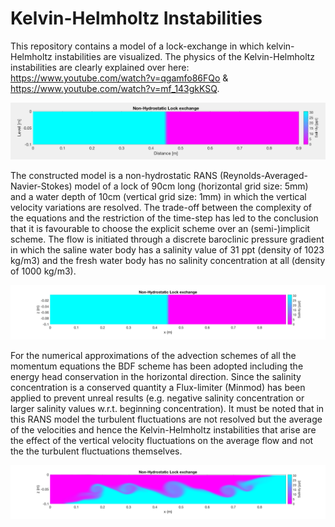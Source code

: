 # Kelvin-Helmholtz Instabilities

This repository contains a model of a lock-exchange in which kelvin-Helmholtz instabilities are visualized. The physics of the Kelvin-Helmholtz instabilities are clearly explained over here: https://www.youtube.com/watch?v=qgamfo86FQo & https://www.youtube.com/watch?v=mf_143gkKSQ.

![KH](Images/lock002_KH_P.gif)

The constructed model is a non-hydrostatic RANS (Reynolds-Averaged-Navier-Stokes) model of a lock of 90cm long (horizontal grid size: 5mm) and a water depth of 10cm (vertical grid size: 1mm) in which the vertical velocity variations are resolved. The trade-off between the complexity of the equations and the restriction of the time-step has led to the conclusion that it is favourable to choose the explicit scheme over an (semi-)implicit scheme. The flow is initiated through a discrete baroclinic pressure gradient in which the saline water body has a salinity value of 31 ppt (density of 1023 kg/m3) and the fresh water body has no salinity concentration at all (density of 1000 kg/m3).

<img src="Images/lock002_KH_t0_P.png" width="1000">

For the numerical approximations of the advection schemes of all the momentum equations the BDF scheme has been adopted including the energy head conservation in the horizontal direction. Since the salinity concentration is a conserved quantity a Flux-limiter (Minmod) has been applied to prevent unreal results (e.g. negative salinity concentration or larger salinity values w.r.t. beginning concentration). It must be noted that in this RANS model the turbulent fluctuations are not resolved but the average of the velocities and hence the Kelvin-Helmholtz instabilities that arise are the effect of the vertical velocity fluctuations on the average flow and not the the turbulent fluctuations themselves.

<img src="Images/lock002_KH_t9_P.png" width="1000">
